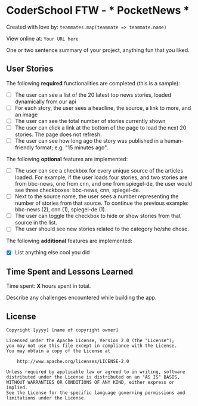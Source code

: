 # CoderSchool FTW - * PocketNews *

Created with love by: `teammates.map(teammate => teammate.name)`
  
View online at: `Your URL here`
  
One or two sentence summary of your project, anything fun that you liked. 


## User Stories

The following **required** functionalities are completed (this is a sample):

* [ ] The user can see a list of the 20 latest top news stories, loaded dynamically from our api
* [ ] For each story, the user sees a headline, the source, a link to more, and an image
* [ ] The user can see the total number of stories currently shown
* [ ] The user can click a link at the bottom of the page to load the next 20 stories. The page does not refresh. 
* [ ] The user can see how long ago the story was published in a human-friendly format; e.g. "15 minutes ago". 

The following **optional** features are implemented:

* [ ] The user can see a checkbox for every unique source of the articles loaded. For example, if the user loads four stories, and two stories are from bbc-news, one from cnn, and one from spiegel-de, the user would see three checkboxes: bbc-news, cnn, spiegel-de.
* [ ] Next to the source name, the user sees a number representing the number of stories from that source. To continue the previous example: bbc-news (2), cnn (1), spiegel-de (1).
* [ ] The user can toggle the checkbox to hide or show stories from that source in the list.
* [ ] The user should see new stories related to the category he/she chose.

The following **additional** features are implemented:

* [x] List anything else cool you did

## Time Spent and Lessons Learned

Time spent: **X** hours spent in total.

Describe any challenges encountered while building the app.

## License

    Copyright [yyyy] [name of copyright owner]

    Licensed under the Apache License, Version 2.0 (the "License");
    you may not use this file except in compliance with the License.
    You may obtain a copy of the License at

        http://www.apache.org/licenses/LICENSE-2.0

    Unless required by applicable law or agreed to in writing, software
    distributed under the License is distributed on an "AS IS" BASIS,
    WITHOUT WARRANTIES OR CONDITIONS OF ANY KIND, either express or implied.
    See the License for the specific language governing permissions and
    limitations under the License.
